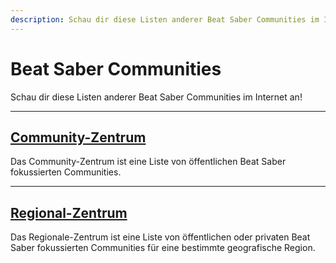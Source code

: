 ```yaml
---
description: Schau dir diese Listen anderer Beat Saber Communities im Internet an!
---
```


# Beat Saber Communities

Schau dir diese Listen anderer Beat Saber Communities im Internet an!

---

## [Community-Zentrum](./community-hub.md)

Das Community-Zentrum ist eine Liste von öffentlichen Beat Saber fokussierten Communities.

---

## [Regional-Zentrum](./regional-hub.md)

Das Regionale-Zentrum ist eine Liste von öffentlichen oder privaten Beat Saber fokussierten Communities für eine bestimmte geografische Region.
